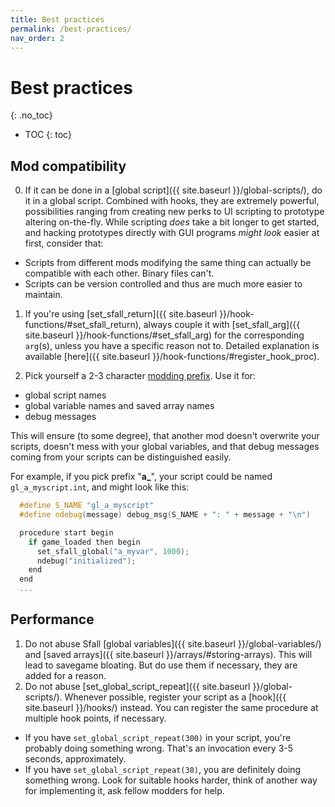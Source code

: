 ```yaml
---
title: Best practices
permalink: /best-practices/
nav_order: 2
---
```



# Best practices
{: .no_toc}

* TOC
{: toc}

## Mod compatibility

0. If it can be done in a [global script]({{ site.baseurl }}/global-scripts/), do it in a global script. Combined with hooks, they are extremely powerful, possibilities ranging from creating new perks to UI scripting to prototype altering on-the-fly.
  While scripting _does_ take a bit longer to get started, and hacking prototypes directly with GUI programs _might look_ easier at first, consider that:
  * Scripts from different mods modifying the same thing can actually be compatible with each other. Binary files can't.
  * Scripts can be version controlled and thus are much more easier to maintain.

1. If you're using [set_sfall_return]({{ site.baseurl }}/hook-functions/#set_sfall_return), always couple it with [set_sfall_arg]({{ site.baseurl }}/hook-functions/#set_sfall_arg) for the corresponding `arg`(s), unless you have a specific reason not to. Detailed explanation is available [here]({{ site.baseurl }}/hook-functions/#register_hook_proc).

2. Pick yourself a 2-3 character [modding prefix](http://www.nma-fallout.com/threads/a-modding-prefix-for-your-mods.217791/). Use it for:
  * global script names
  * global variable names and saved array names
  * debug messages

  This will ensure (to some degree), that another mod doesn't overwrite your scripts, doesn't mess with your global variables, and that debug messages coming from your scripts can be distinguished easily.

  For example, if you pick prefix "**a_**", your script could be named `gl_a_myscript.int`, and might look like this:
  
  ```c++
    #define S_NAME "gl_a_myscript"
    #define ndebug(message) debug_msg(S_NAME + ": " + message + "\n")

    procedure start begin
      if game_loaded then begin
        set_sfall_global("a_myvar", 1000);
        ndebug("initialized");
      end
    end
    ...
  ```

## Performance

1. Do not abuse Sfall [global variables]({{ site.baseurl }}/global-variables/) and [saved arrays]({{ site.baseurl }}/arrays/#storing-arrays). This will lead to savegame bloating. But do use them if necessary, they are added for a reason.
2. Do not abuse [set_global_script_repeat]({{ site.baseurl }}/global-scripts/). Whenever possible, register your script as a [hook]({{ site.baseurl }}/hooks/) instead. You can register the same procedure at multiple hook points, if necessary.
  - If you have `set_global_script_repeat(300)` in your script, you're probably doing something wrong. That's an invocation every 3-5 seconds, approximately.
  - If you have `set_global_script_repeat(30)`, you are definitely doing something wrong. Look for suitable hooks harder, think of another way for implementing it, ask fellow modders for help.
